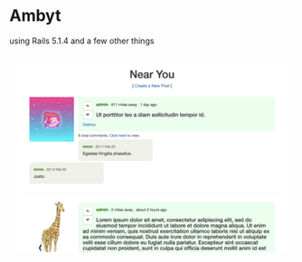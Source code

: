 # Ambyt

using Rails 5.1.4 and a few other things

&nbsp;
![screen shot](app/assets/images/ambyt-ss.png)
